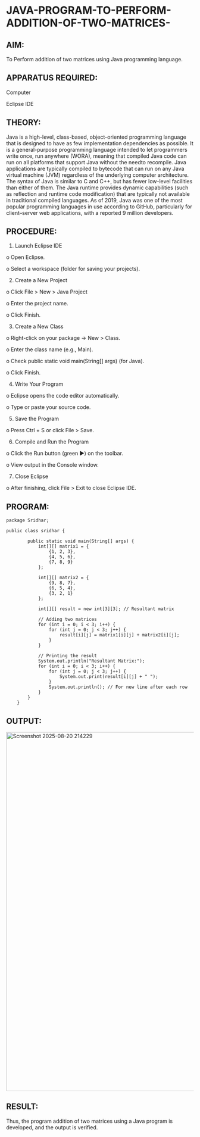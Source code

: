 # JAVA-PROGRAM-TO-PERFORM-ADDITION-OF-TWO-MATRICES-

## AIM:
To Perform addition of two matrices using Java programming language.

## APPARATUS REQUIRED:

Computer

Eclipse IDE

## THEORY:

Java is a high-level, class-based, object-oriented programming language that is designed to have as few implementation dependencies as possible. It is a general-purpose programming language intended to let programmers write once, run anywhere (WORA), meaning that compiled Java code can run on all platforms that support Java without the needto recompile. Java applications are typically compiled to bytecode that can run on any Java virtual machine (JVM) regardless of the underlying computer architecture. The syntax of Java is similar to C and C++, but has fewer low-level facilities than either of them. The Java runtime provides dynamic capabilities (such as reflection and runtime code modification) that are typically not available in traditional compiled languages. As of 2019, Java was one of the most popular programming languages in use according to GitHub, particularly for client–server web applications, with a reported 9 million developers.


## PROCEDURE:

1. Launch Eclipse IDE

o Open Eclipse.

o Select a workspace (folder for saving your projects).

2. Create a New Project

o Click File > New > Java Project

o Enter the project name.

o Click Finish.

3. Create a New Class 

o Right-click on your package → New > Class.

o Enter the class name (e.g., Main).

o Check public static void main(String[] args) (for Java).

o Click Finish.

4. Write Your Program

o Eclipse opens the code editor automatically.

o Type or paste your source code.

5. Save the Program

o Press Ctrl + S or click File > Save.

6. Compile and Run the Program

o Click the Run button (green ▶) on the toolbar.

o View output in the Console window.

7. Close Eclipse

o After finishing, click File > Exit to close Eclipse IDE.


## PROGRAM:
```
package Sridhar;

public class sridhar {

	    public static void main(String[] args) {
	        int[][] matrix1 = {
	            {1, 2, 3},
	            {4, 5, 6},
	            {7, 8, 9}
	        };

	        int[][] matrix2 = {
	            {9, 8, 7},
	            {6, 5, 4},
	            {3, 2, 1}
	        };

	        int[][] result = new int[3][3]; // Resultant matrix

	        // Adding two matrices
	        for (int i = 0; i < 3; i++) {
	            for (int j = 0; j < 3; j++) {
	                result[i][j] = matrix1[i][j] + matrix2[i][j];
	            }
	        }

	        // Printing the result
	        System.out.println("Resultant Matrix:");
	        for (int i = 0; i < 3; i++) {
	            for (int j = 0; j < 3; j++) {
	                System.out.print(result[i][j] + " ");
	            }
	            System.out.println(); // For new line after each row
	        }
	    }
	}
 ```
## OUTPUT:
<img width="1914" height="965" alt="Screenshot 2025-08-20 214229" src="https://github.com/user-attachments/assets/295634c2-90fe-4fec-a5cd-bb00a6bc8796" />

## RESULT:

Thus, the program addition of two matrices using a Java program is developed, and the output is verified. 


